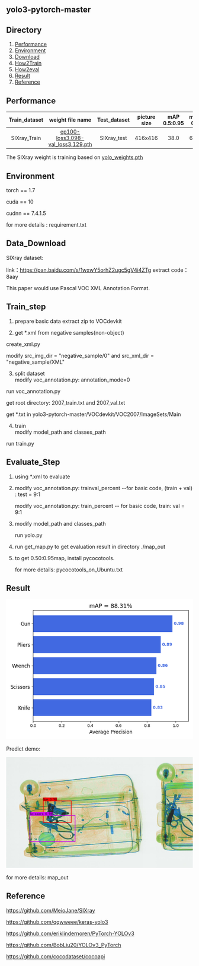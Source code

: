 ## yolo3-pytorch-master

## Directory

1. [Performance](#Performance)
2. [Environment](#Environment)
3. [Download](#Data_Download)
4. [How2Train](#Train_step)
5. [How2eval](#Evaluate_Step)
6. [Result](#Result)
7. [Reference](#Reference)

## Performance

| Train_dataset |                       weight file name                       | Test_dataset | picture size | mAP 0.5:0.95 | mAP 0.5 |
| :-----------: | :----------------------------------------------------------: | :----------: | :----------: | :----------: | :-----: |
| SIXray_Train  | [ep100-loss3.098-val_loss3.129.pth](https://github.com/PT-L97/yolo3-pytorch-master/blob/a63f6ab2a27d8517523bd53ec4c17545a7bf85fa/yolo-pytorch-master/logs/ep100-loss3.098-val_loss3.129.pth) | SIXray_test  |   416x416    |     38.0     |  67.2   |


The SIXray weight is training based on [yolo_weights.pth](https://github.com/bubbliiiing/yolo3-pytorch/releases/download/v1.0/yolo_weights.pth)
## Environment

torch == 1.7

cuda == 10  

cudnn == 7.4.1.5

for more details : requirement.txt

## Data_Download

SIXray dataset: 

link：https://pan.baidu.com/s/1wxwY5orhZ2ugc5gV4i4ZTg 
extract code：8aay 

This paper would use Pascal VOC XML Annotation Format.

## Train_step

1. prepare basic data
   extract zip to VOCdevkit

2. get *.xml from negative samples(non-object)

  create_xml.py

   modify src_img_dir = "negative_sample/0" and src_xml_dir = "negative_sample/XML"

3. split dataset   
   modify voc_annotation.py: annotation_mode=0

  run voc_annotation.py 

  get root directory: 2007_train.txt and 2007_val.txt

  get *.txt in yolo3-pytorch-master/VOCdevkit/VOC2007/ImageSets/Main

4. train  
   modify model_path and classes_path   

  run train.py

## Evaluate_Step

1. using *.xml to evaluate 

2. modify voc_annotation.py: trainval_percent --for basic code,  (train + val) : test = 9:1 

   modify voc_annotation.py: train_percent -- for basic code, train: val = 9:1 

3. modify model_path and classes_path

   run yolo.py

4. run get_map.py to get evaluation result in directory ./map_out

5. to get 0.50:0.95map, install pycocotools. 

   for more details: pycocotools_on_Ubuntu.txt

## Result

<img src="https://github.com/PT-L97/yolo3-pytorch-master/blob/a63f6ab2a27d8517523bd53ec4c17545a7bf85fa/yolo-pytorch-master/map_out/results/mAP.png" width="800"/>

Predict demo:

<img src="https://github.com/PT-L97/yolo3-pytorch-master/blob/d1f04acec896bd22de34e02a4fc5ab4a322a5b0c/yolo-pytorch-master/img_out/test100173.jpg" width="800"/>

for more details: map_out

## Reference

https://github.com/MeioJane/SIXray

https://github.com/qqwweee/keras-yolo3  

https://github.com/eriklindernoren/PyTorch-YOLOv3   

https://github.com/BobLiu20/YOLOv3_PyTorch

https://github.com/cocodataset/cocoapi
